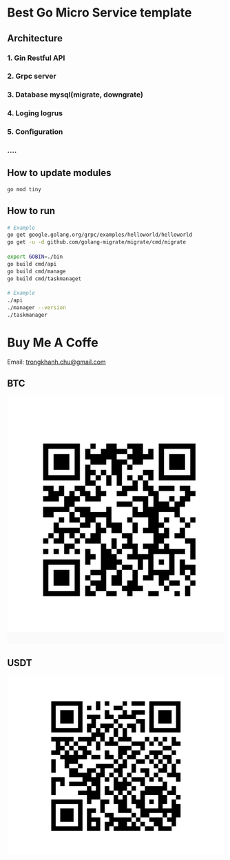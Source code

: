 # Best Go Micro Service template

## Architecture
### 1. Gin Restful API
### 2. Grpc server
### 3. Database mysql(migrate, downgrate)
### 4. Loging logrus
### 5. Configuration
### ....

## How to update modules
```sh
go mod tiny
```

## How to run
```sh
# Example
go get google.golang.org/grpc/examples/helloworld/helloworld
go get -u -d github.com/golang-migrate/migrate/cmd/migrate

export GOBIN=./bin
go build cmd/api
go build cmd/manage
go build cmd/taskmanaget

# Example
./api
./manager --version
./taskmanager
```

# Buy Me A Coffe
Email: trongkhanh.chu@gmail.com
## BTC
[<img src="assets/BTC.jpg">](BTC)

## USDT
[<img src="assets/USDT.jpg">](USDT)
